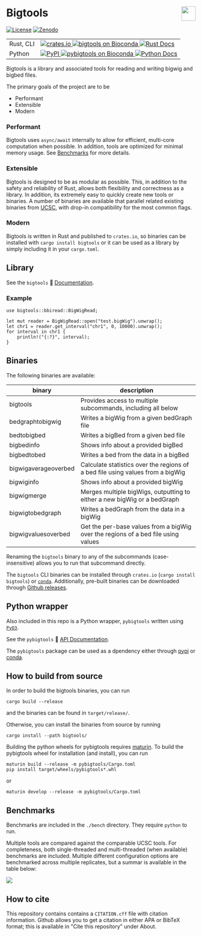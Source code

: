 # Bigtools <a href="https://github.com/jackh726/bigtools"><img align="right" src="https://github.com/jackh726/bigtools/raw/master/assets/bigtools-logo.svg" height="38"></img></a>

[![License](https://img.shields.io/badge/license-MIT-green)](https://github.com/jackh726/bigtools/blob/master/LICENSE)
[![Zenodo](https://zenodo.org/badge/DOI/10.5281/zenodo.10606493.svg)](https://doi.org/10.5281/zenodo.10606493)

<table>
    <tr>
        <td>Rust, CLI</td>
        <td>
            <a href="https://crates.io/crates/bigtools">
                <img src="https://img.shields.io/crates/v/bigtools.svg" alt="crates.io">
            </a>
            <a href="https://bioconda.github.io/recipes/bigtools/README.html">
                <img src="https://img.shields.io/conda/vn/bioconda/bigtools.svg?color=green" alt="bigtools on Bioconda">
            </a>
            <a href="https://docs.rs/bigtools">
                <img src="https://img.shields.io/docsrs/bigtools/latest?label=docs.rs" alt="Rust Docs">
            </a>
        </td>
    </tr>
    <tr>
        <td>Python</td>
        <td>
            <a href="https://pypi.org/project/pybigtools/">
                <img src="https://img.shields.io/pypi/v/pybigtools?color=orange" alt="PyPI">
            </a>
            <a href="https://bioconda.github.io/recipes/pybigtools/README.html">
                <img src="https://img.shields.io/conda/vn/bioconda/pybigtools?color=green" alt="pybigtools on Bioconda">
            </a>
            <a href="https://bigtools.readthedocs.io/">
                <img src="https://img.shields.io/readthedocs/bigtools/latest?label=docs" alt="Python Docs">
            </a>
        </td>
    </tr>
</table>

Bigtools is a library and associated tools for reading and writing bigwig and bigbed files.

The primary goals of the project are to be
- Performant
- Extensible
- Modern

### Performant

Bigtools uses `async/await` internally to allow for efficient, multi-core computation when possible. In addition, tools are optimized for minimal memory usage. See [Benchmarks] for more details.

### Extensible

Bigtools is designed to be as modular as possible. This, in addition to the safety and reliability of Rust, allows both flexibility and correctness as a library. In addition, its extremely easy to quickly create new tools or binaries. A number of binaries are available that parallel related existing binaries from [UCSC](https://hgdownload.soe.ucsc.edu/admin/exe/), with drop-in compatibility for the most common flags.

### Modern

Bigtools is written in Rust and published to `crates.io`, so binaries can be installed with `cargo install bigtools` or it can be used as a library by simply including it in your `cargo.toml`.

## Library

See the `bigtools` 🦀 [Documentation](https://docs.rs/bigtools).

### Example

```rust,norun
use bigtools::bbiread::BigWigRead;

let mut reader = BigWigRead::open("test.bigWig").unwrap();
let chr1 = reader.get_interval("chr1", 0, 10000).unwrap();
for interval in chr1 {
    println!("{:?}", interval);
}
```

## Binaries

The following binaries are available:

|binary|description|
| ---- | ----- |
|bigtools|Provides access to multiple subcommands, including all below|
|bedgraphtobigwig|Writes a bigWig from a given bedGraph file|
|bedtobigbed|Writes a bigBed from a given bed file|
|bigbedinfo|Shows info about a provided bigBed|
|bigbedtobed|Writes a bed from the data in a bigBed|
|bigwigaverageoverbed|Calculate statistics over the regions of a bed file using values from a bigWig|
|bigwiginfo|Shows info about a provided bigWig|
|bigwigmerge|Merges multiple bigWigs, outputting to either a new bigWig or a bedGraph|
|bigwigtobedgraph|Writes a bedGraph from the data in a bigWig|
|bigwigvaluesoverbed|Get the per-base values from a bigWig over the regions of a bed file using values|

Renaming the `bigtools` binary to any of the subcommands (case-insensitive) allows you to run that subcommand directly.

The `bigtools` CLI binaries can be installed through `crates.io` (`cargo install bigtools`) or [`conda`](https://anaconda.org/bioconda/bigtools/). Additionally, pre-built binaries can be downloaded through [Github releases](https://github.com/jackh726/bigtools/releases).

## Python wrapper

Also included in this repo is a Python wrapper, `pybigtools` written using [`PyO3`](https://pyo3.rs/).

See the `pybigtools` 🐍 [API Documentation](https://bigtools.readthedocs.io/en/latest).

The `pybigtools` package can be used as a dpendency either through [pypi](https://pypi.org/project/pybigtools/) or [conda](https://anaconda.org/bioconda/pybigtools/).

## How to build from source

In order to build the bigtools binaries, you can run

```
cargo build --release
```

and the binaries can be found in `target/release/`.

Otherwise, you can install the binaries from source by running

```
cargo install --path bigtools/
```

Building the python wheels for pybigtools requires [maturin](https://pypi.org/project/maturin/). To build the pybigtools wheel for installation (and install), you can run

```
maturin build --release -m pybigtools/Cargo.toml
pip install target/wheels/pybigtools*.whl
```

or

```
maturin develop --release -m pybigtools/Cargo.toml
```

## Benchmarks
[Benchmarks]: #Benchmarks

Benchmarks are included in the `./bench` directory. They require `python` to run.

Multiple tools are compared against the comparable UCSC tools. For completeness, both single-threaded and multi-threaded (when available) benchmarks are included. Multiple different configuration options are benchmarked across multiple replicates, but a summar is available in the table below:

<img src="https://github.com/jackh726/bigtools/raw/master/assets/bigtools-bench.png"></img></a>

## How to cite

This repository contains contains a `CITATION.cff` file with citation information. Github allows you to get a citation in either APA or BibTeX format; this is available in "Cite this repository" under About.
